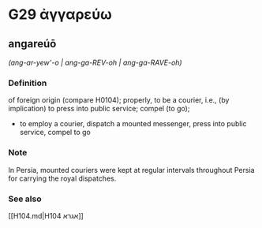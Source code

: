 # G29 ἀγγαρεύω

## angareúō

_(ang-ar-yew'-o | ang-ga-REV-oh | ang-ga-RAVE-oh)_

### Definition

of foreign origin (compare H0104); properly, to be a courier, i.e., (by implication) to press into public service; compel (to go); 

- to employ a courier, dispatch a mounted messenger, press into public service, compel to go

### Note

In Persia, mounted couriers were kept at regular intervals throughout Persia for carrying the royal dispatches.

### See also

[[H104.md|H104 אגרא]]

